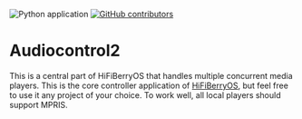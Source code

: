 ![Python application](https://github.com/hifiberry/audiocontrol2/workflows/Python%20application/badge.svg)
[![GitHub contributors](https://img.shields.io/github/contributors/Naereen/StrapDown.js.svg)](https://GitHub.com/Naereen/StrapDown.js/graphs/contributors/)

# Audiocontrol2

This is a central part of HiFiBerryOS that handles multiple concurrent media players.
This is the core controller application of [HiFiBerryOS](https://github.com/hifiberry/hifiberry-os), but feel free to use it
any project of your choice.
To work well, all local players should support MPRIS.
